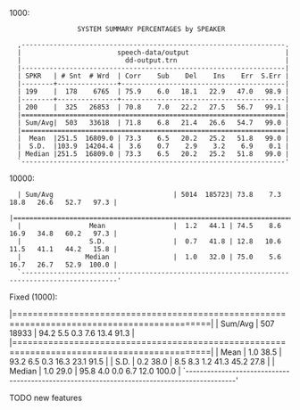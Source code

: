1000:

                     SYSTEM SUMMARY PERCENTAGES by SPEAKER

      ,------------------------------------------------------------------.
      |                        speech-data/output                        |
      |                          dd-output.trn                           |
      |------------------------------------------------------------------|
      | SPKR   | # Snt  # Wrd  | Corr    Sub    Del    Ins    Err  S.Err |
      |--------+---------------+-----------------------------------------|
      | 199    |  178    6765  | 75.9    6.0   18.1   22.9   47.0   98.9 |
      |--------+---------------+-----------------------------------------|
      | 200    |  325   26853  | 70.8    7.0   22.2   27.5   56.7   99.1 |
      |==================================================================|
      | Sum/Avg|  503   33618  | 71.8    6.8   21.4   26.6   54.7   99.0 |
      |==================================================================|
      |  Mean  |251.5  16809.0 | 73.3    6.5   20.2   25.2   51.8   99.0 |
      |  S.D.  |103.9  14204.4 |  3.6    0.7    2.9    3.2    6.9    0.1 |
      | Median |251.5  16809.0 | 73.3    6.5   20.2   25.2   51.8   99.0 |
      `------------------------------------------------------------------'

10000:

      | Sum/Avg                              | 5014  185723| 73.8    7.3   18.8   26.6   52.7   97.3 |
      |==============================================================================================|
      |                 Mean                 |  1.2   44.1 | 74.5    8.6   16.9   34.8   60.2   97.3 |
      |                 S.D.                 |  0.7   41.8 | 12.8   10.6   11.5   41.1   44.2   15.8 |
      |                Median                |  1.0   32.0 | 75.0    5.6   16.7   26.7   52.9  100.0 |
      `----------------------------------------------------------------------------------------------'

Fixed (1000):


|============================================================================================|
| Sum/Avg                            |  507  18933 | 94.2    5.5    0.3    7.6   13.4   91.3 |
|============================================================================================|
|                Mean                |  1.0   38.5 | 93.2    6.5    0.3   16.3   23.1   91.5 |
|                S.D.                |  0.2   38.0 |  8.5    8.3    1.2   41.3   45.2   27.8 |
|               Median               |  1.0   29.0 | 95.8    4.0    0.0    6.7   12.0  100.0 |
`--------------------------------------------------------------------------------------------'


TODO new features